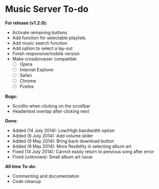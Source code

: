 Music Server To-do
==================

**For release (v1.2.0):**

- Activate remaining buttons
- Add function for selectable playlists
- Add music search function
- Add option to select a lay-out
- Finish responsive/mobile version
- Make crossbrowser compatible
   - [ ] Opera
   - [ ] Internet Explorer
   - [ ] Safari
   - [ ] Chrome
   - [ ] Firefox

**Bugs:**

- Scrollto when clicking on the scrollbar
- Headertext overlap after clicking next

**Done:**

- Added (14 July 2014): Low/High bandwidth option
- Added (6 July 2014): Add volume slider
- Added (9 May 2014): Bring back download button
- Added (9 May 2014): More flexibility in selecting album art
- Fixed (14 July 2014): Cannot easily return to previous song after error
- Fixed (unknown): Small album art issue

**All time To-do:**

- Commenting and documentation
- Code cleanup
